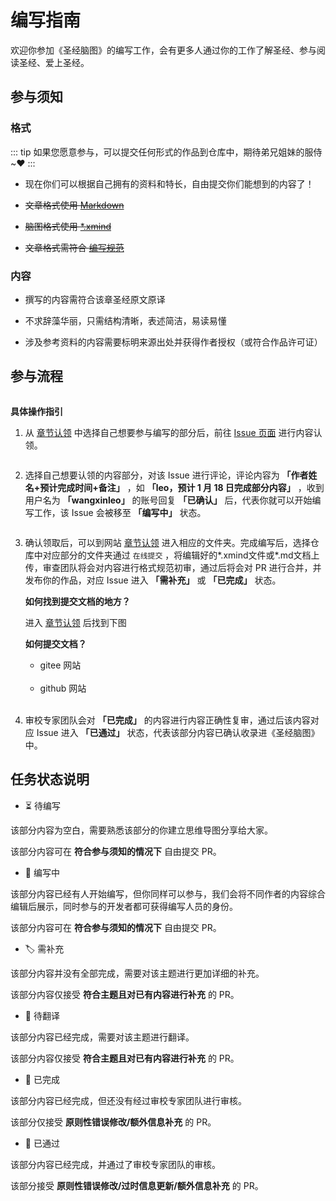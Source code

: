
# 编写指南

欢迎你参加《圣经脑图》的编写工作，会有更多人通过你的工作了解圣经、参与阅读圣经、爱上圣经。

## 参与须知

### 格式

::: tip
如果您愿意参与，可以提交任何形式的作品到仓库中，期待弟兄姐妹的服侍~❤️
:::

* 现在你们可以根据自己拥有的资料和特长，自由提交你们能想到的内容了！

* ~~文章格式使用 [Markdown](https://commonmark.org/help/)~~

* ~~脑图格式使用 [*.xmind](https://www.xmind.cn/xmind2020/)~~

* ~~文章格式需符合 [编写规范](/plan/standard.md)~~

### 内容

- 撰写的内容需符合该章圣经原文原译

- 不求辞藻华丽，只需结构清晰，表述简洁，易读易懂

- 涉及参考资料的内容需要标明来源出处并获得作者授权（或符合作品许可证）

## 参与流程

<img :src="$withBase('/img/issue.png')">

**具体操作指引**

1. 从 [章节认领](/list/) 中选择自己想要参与编写的部分后，前往 [Issue 页面](https://github.com/wangxinleo/knowledge-framework-for-bible/issues) 进行内容认领。

   <img :src="$withBase('/img/stemp6.png')">
   
2. 选择自己想要认领的内容部分，对该 Issue 进行评论，评论内容为 **「作者姓名+预计完成时间+备注」** ，如 **「leo，预计 1 月 18 日完成部分内容」** ，收到用户名为 **「wangxinleo」** 的账号回复 **「已确认」** 后，代表你就可以开始编写工作，该 Issue 会被移至 **「编写中」** 状态。
   
   <img :src="$withBase('/img/issue2.png')">

3. 确认领取后，可以到网站 [章节认领](/list/) 进入相应的文件夹。完成编写后，选择仓库中对应部分的文件夹通过 `在线提交`  ，将编辑好的*.xmind文件或*.md文档上传，审查团队将会对内容进行格式规范初审，通过后将会对 PR 进行合并，并发布你的作品，对应 Issue 进入 **「需补充」** 或 **「已完成」** 状态。
   

   **如何找到提交文档的地方？**

   进入 [章节认领](https://wangxinleo.github.io/knowledge-framework-for-bible/list/) 后找到下图
   <img :src="$withBase('/img/stemp5.png')">
   
   **如何提交文档？**

   - gitee 网站

   <img :src="$withBase('/img/stemp3.png')">

   <img :src="$withBase('/img/stemp4.png')">

   - github 网站

   <img :src="$withBase('/img/README/add-file.png')" />

   <img :src="$withBase('/img/README/choose-files.png')" />
   
   

   
4. 审校专家团队会对 **「已完成」** 的内容进行内容正确性复审，通过后该内容对应 Issue 进入 **「已通过」** 状态，代表该部分内容已确认收录进《圣经脑图》中。

## 任务状态说明

* ⏳ 待编写

该部分内容为空白，需要熟悉该部分的你建立思维导图分享给大家。

该部分内容可在 **符合参与须知的情况下** 自由提交 PR。

* 📝 编写中

该部分内容已经有人开始编写，但你同样可以参与，我们会将不同作者的内容综合编辑后展示，同时参与的开发者都可获得编写人员的身份。

该部分内容可在 **符合参与须知的情况下** 自由提交 PR。

* 🏷 需补充

该部分内容并没有全部完成，需要对该主题进行更加详细的补充。

该部分内容仅接受 **符合主题且对已有内容进行补充** 的 PR。

* 👫 待翻译

该部分内容已经完成，需要对该主题进行翻译。

该部分内容仅接受 **符合主题且对已有内容进行补充** 的 PR。

* 📔 已完成

该部分内容已经完成，但还没有经过审校专家团队进行审核。

该部分仅接受 **原则性错误修改/额外信息补充** 的 PR。

* 🚩 已通过

该部分内容已经完成，并通过了审校专家团队的审核。

该部分接受 **原则性错误修改/过时信息更新/额外信息补充** 的 PR。


